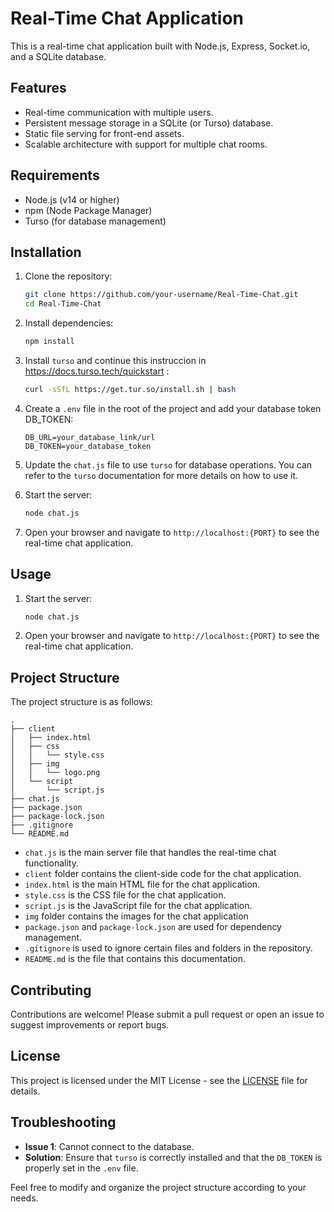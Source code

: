 # Real-Time Chat Application

This is a real-time chat application built with Node.js, Express, Socket.io, and a SQLite database.

## Features

- Real-time communication with multiple users.
- Persistent message storage in a SQLite (or Turso) database.
- Static file serving for front-end assets.
- Scalable architecture with support for multiple chat rooms.

## Requirements

- Node.js (v14 or higher)
- npm (Node Package Manager)
- Turso (for database management)

## Installation

1. Clone the repository:

    ```bash
    git clone https://github.com/your-username/Real-Time-Chat.git
    cd Real-Time-Chat
    ```

2. Install dependencies:

    ```bash
    npm install
    ```
3. Install `turso` and continue this instruccion in https://docs.turso.tech/quickstart :

    ```bash
    curl -sSfL https://get.tur.so/install.sh | bash
    ```

4. Create a `.env` file in the root of the project and add your database token DB_TOKEN:

    ```env
    DB_URL=your_database_link/url
    DB_TOKEN=your_database_token
    ```

5. Update the `chat.js` file to use `turso` for database operations. You can refer to the `turso` documentation for more details on how to use it.

6. Start the server:

    ```bash
    node chat.js
    ```

7. Open your browser and navigate to `http://localhost:{PORT}` to see the real-time chat application.

## Usage

1. Start the server:

    ```bash
    node chat.js
    ```

2. Open your browser and navigate to `http://localhost:{PORT}` to see the real-time chat application.

## Project Structure
The project structure is as follows:

```
.
├── client
│   ├── index.html
│   ├── css
│   │   └── style.css
│   ├── img
│   │   └── logo.png
│   └── script
│       └── script.js
├── chat.js
├── package.json
├── package-lock.json
├── .gitignore
└── README.md
```

- `chat.js` is the main server file that handles the real-time chat functionality.
- `client` folder contains the client-side code for the chat application.
- `index.html` is the main HTML file for the chat application.
- `style.css` is the CSS file for the chat application.
- `script.js` is the JavaScript file for the chat application.
- `img` folder contains the images for the chat application
- `package.json` and `package-lock.json` are used for dependency management.
- `.gitignore` is used to ignore certain files and folders in the repository.
- `README.md` is the file that contains this documentation.

## Contributing

Contributions are welcome! Please submit a pull request or open an issue to suggest improvements or report bugs.

## License

This project is licensed under the MIT License - see the [LICENSE](LICENSE) file for details.

## Troubleshooting

- **Issue 1**: Cannot connect to the database.
- **Solution**: Ensure that `turso` is correctly installed and that the `DB_TOKEN` is properly set in the `.env` file.

Feel free to modify and organize the project structure according to your needs.